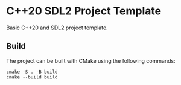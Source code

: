 # C++20 SDL2 Project Template

Basic C++20 and SDL2 project template.

## Build

The project can be built with CMake using the following commands:

```
cmake -S . -B build
cmake --build build
```
